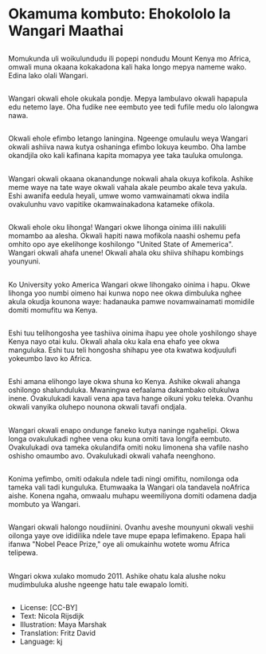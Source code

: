 # Okamuma kombuto: Ehokololo la Wangari Maathai

##
Momukunda uli woikulundudu ili popepi nondudu Mount Kenya mo Africa, omwali muna okaana kokakadona kali haka longo mepya nameme wako. Edina lako olali Wangari.

##
Wangari okwali ehole okukala pondje. Mepya lambulavo okwali hapapula edu netemo laye. Oha fudike nee eembuto yee tedi fufile medu olo lalongwa nawa.

##
Okwali ehole efimbo letango laningina. Ngeenge omulaulu weya Wangari okwali ashiiva nawa kutya oshaninga efimbo lokuya keumbo. Oha lambe okandjila oko kali kafinana kapita momapya yee taka tauluka omulonga.

##
Wangari okwali okaana okanandunge nokwali ahala okuya kofikola. Ashike meme waye na tate waye okwali vahala akale peumbo akale teva yakula. Eshi awanifa eedula heyali, umwe womo vamwainamati okwa indila ovakulunhu vavo vapitike okamwainakadona katameke ofikola.

##
Okwali ehole oku lihonga! Wangari okwe lihonga oinima ilili nakulili momambo aa alesha. Okwali hapiti nawa mofikola naashi oshemu pefa omhito opo aye ekelihonge koshilongo "United State of Amemerica". Wangari okwali ahafa unene! Okwali ahala oku shiiva shihapu kombings younyuni.

##
Ko University yoko America Wangari okwe lihongako oinima i hapu. Okwe lihonga yoo numbi oimeno hai kunwa nopo nee okwa dimbuluka nghee akula okudja kounona waye: hadanauka pamwe novamwainamati momidile domiti momufitu wa Kenya.

##
Eshi tuu telihongosha yee tashiiva oinima ihapu yee ohole yoshilongo shaye Kenya nayo otai kulu. Okwali ahala oku kala ena ehafo yee okwa manguluka. Eshi tuu teli hongosha shihapu yee ota kwatwa kodjuulufi yokeumbo lavo ko Africa.

##
Eshi amana elihongo laye okwa shuna ko Kenya. Ashike okwali ahanga oshilongo shalunduluka. Mwaningwa eefaalama dakambako oitukulwa inene. Ovakulukadi kavali vena apa tava hange oikuni yoku teleka. Ovanhu okwali vanyika oluhepo nounona okwali tavafi ondjala.

##
Wangari okwali enapo ondunge faneko kutya naninge ngahelipi. Okwa longa ovakulukadi nghee vena oku kuna omiti tava longifa eembuto. Ovakulukadi ova tameka okulandifa omiti noku limonena sha vafile nasho oshisho omaumbo avo. Ovakulukadi okwali vahafa neenghono.

##
Konima yefimbo, omiti odakula ndele tadi ningi omifitu, nomilonga oda tameka vali tadi kunguluka. Etumwaaka la Wangari ola tandavela noAfrica aishe. Konena ngaha, omwaalu muhapu weemiliyona domiti odamena dadja mombuto ya Wangari.

##
Wangari okwali halongo noudiinini. Ovanhu aveshe mounyuni okwali veshii oilonga yaye ove ididilika ndele tave mupe epapa lefimakeno. Epapa hali ifanwa "Nobel Peace Prize," oye ali omukainhu wotete womu Africa telipewa.

##
Wngari okwa xulako momudo 2011. Ashike ohatu kala alushe noku mudimbuluka alushe ngeenge hatu tale ewapalo lomiti.

##
* License: [CC-BY]
* Text: Nicola Rijsdijk
* Illustration: Maya Marshak
* Translation: Fritz David
* Language: kj
